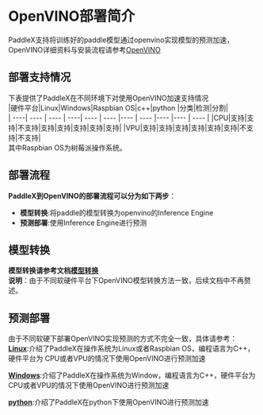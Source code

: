 # OpenVINO部署简介
PaddleX支持将训练好的paddle模型通过openvino实现模型的预测加速，OpenVINO详细资料与安装流程请参考[OpenVINO](https://docs.openvinotoolkit.org/latest/index.html)

## 部署支持情况
下表提供了PaddleX在不同环境下对使用OpenVINO加速支持情况  
|硬件平台|Linux|Windows|Raspbian OS|c++|python |分类|检测|分割|  
| ----|  ---- | ---- | ----|  ---- | ---- |---- | ---- |---- |---- | ---- |
|CPU|支持|支持|不支持|支持|支持|支持|支持|支持|
|VPU|支持|支持|支持|支持|支持|支持|不支持|不支持|  
其中Raspbian OS为树莓派操作系统。

## 部署流程
**PaddleX到OpenVINO的部署流程可以分为如下两步**： 

  * **模型转换**:将paddle的模型转换为openvino的Inference Engine
  * **预测部署**:使用Inference Engine进行预测

## 模型转换 
**模型转换请参考文档[模型转换](./export_openvino_model.md)**  
**说明**：由于不同软硬件平台下OpenVINO模型转换方法一致，后续文档中不再赘述。

## 预测部署
由于不同软硬下部署OpenVINO实现预测的方式不完全一致，具体请参考：  
**[Linux](./linux.md)**:介绍了PaddleX在操作系统为Linux或者Raspbian OS，编程语言为C++，硬件平台为
CPU或者VPU的情况下使用OpenVINO进行预测加速  

**[Windows](./windows.md)**:介绍了PaddleX在操作系统为Window，编程语言为C++，硬件平台为CPU或者VPU的情况下使用OpenVINO进行预测加速  

**[python](./windows.md)**:介绍了PaddleX在python下使用OpenVINO进行预测加速